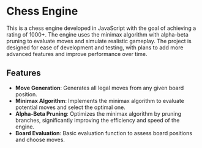 # Chess Engine

This is a chess engine developed in JavaScript with the goal of achieving a rating of 1000+. The engine uses the minimax algorithm with alpha-beta pruning to evaluate moves and simulate realistic gameplay. The project is designed for ease of development and testing, with plans to add more advanced features and improve performance over time.

## Features

- **Move Generation**: Generates all legal moves from any given board position.
- **Minimax Algorithm**: Implements the minimax algorithm to evaluate potential moves and select the optimal one.
- **Alpha-Beta Pruning**: Optimizes the minimax algorithm by pruning branches, significantly improving the efficiency and speed of the engine.
- **Board Evaluation**: Basic evaluation function to assess board positions and choose moves.
